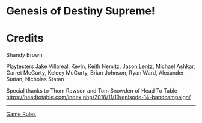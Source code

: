 # Genesis of Destiny Supreme!

# Credits

Shandy Brown

Playtesters
Jake Villareal, Kevin, Keith Nemitz, Jason Lentz, Michael Ashkar, Garret McGurty,
Kelcey McGurty, Brian Johnson, Ryan Ward, Alexander Statan, Nicholas Statan

Special thanks to Thom Rawson and Tom Snowden of Head To Table
https://headtotable.com/index.php/2018/11/19/episode-14-bandcampaign/

----

[Game Rules](rules.md)

